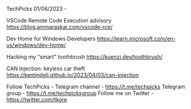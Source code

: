 TechPicks 01/06/2023 -

VSCode Remote Code Execution advisory
https://blog.ammaraskar.com/vscode-rce/

Dev Home for Windows Developers
https://learn.microsoft.com/en-us/windows/dev-home/

Hacking my “smart” toothbrush
https://kuenzi.dev/toothbrush/

CAN Injection: keyless car theft
https://kentindell.github.io/2023/04/03/can-injection

Follow TechPicks -
Telegram channel - https://t.me/techpicks
Telegram group - https://t.me/techpicksgroup
Follow me on Twitter - https://twitter.com/tkore